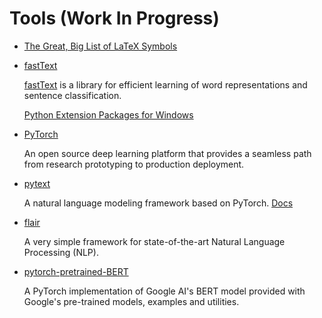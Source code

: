 # Tools (Work In Progress)

- [The Great, Big List of LaTeX Symbols](http://www.rpi.edu/dept/arc/training/latex/LaTeX_symbols.pdf)

- [fastText](https://github.com/facebookresearch/fastText)

    [fastText](https://fasttext.cc/) is a library for efficient learning of word representations and sentence classification.

    [Python Extension Packages for Windows](https://www.lfd.uci.edu/~gohlke/pythonlibs/#fasttext)

- [PyTorch](https://pytorch.org/)

    An open source deep learning platform that provides a seamless path from research prototyping to production deployment.

- [pytext](https://github.com/facebookresearch/pytext)

    A natural language modeling framework based on PyTorch. [Docs](https://pytext-pytext.readthedocs-hosted.com/)

- [flair](https://github.com/zalandoresearch/flair)

    A very simple framework for state-of-the-art Natural Language Processing (NLP).

- [pytorch-pretrained-BERT](https://github.com/huggingface/pytorch-pretrained-BERT)

    A PyTorch implementation of Google AI's BERT model provided with Google's pre-trained models, examples and utilities.
